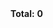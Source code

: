 <!DOCTYPE html>
<html lang="en">
<head>
  <meta charset="UTF-8">
  <meta name="viewport" content="width=device-width, initial-scale=1.0">
  <meta http-equiv="X-UA-Compatible" content="ie=edge">
  <link rel="stylesheet" href="style.css">
  <title>Wack-a-Mole</title>
</head>
<body>
  <div id="total_container">
    <b>Total:</b>
    <b id="total">0</b>
  </div>
  <div class="row">
    <div id="1" class="cell" onClick="wack(this.id,this.value)"></div>
    <div id="2" class="cell" onClick="wack(this.id,this.value)"></div>
    <div id="3" class="cell" onClick="wack(this.id,this.value)"></div>
  </div>
  <div class="row">
    <div id="4" class="cell" onClick="wack(this.id,this.value)"></div>
    <div id="5" class="cell" onClick="wack(this.id,this.value)"></div>
    <div id="6" class="cell" onClick="wack(this.id,this.value)"></div>
  </div>
  <div class="row">
    <div id="7" class="cell" onClick="wack(this.id,this.value)"></div>
    <div id="8" class="cell" onClick="wack(this.id,this.value)"></div>
    <div id="9" class="cell" onClick="wack(this.id,this.value)"></div>
  </div>
  <audio id="audio" src="wack.mp3" ></audio>
</body>
<script src="app.js"></script>
</html>
